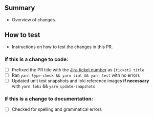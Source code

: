 ## Summary

- Overview of changes.

## How to test

- Instructions on how to test the changes in this PR.

### If this is a change to code:

- [ ] Prefixed the PR title with the [Jira ticket number](https://jira.cms.gov/projects/WNMGDS/) as `[ticket] title`
- [ ] Ran `yarn type-check && yarn lint && yarn test` with no errors
- [ ] Updated unit test snapshots and loki reference images **if necessary** with `yarn loki` && `yarn update-snapshots`

### If this is a change to documentation:

- [ ] Checked for spelling and grammatical errors
